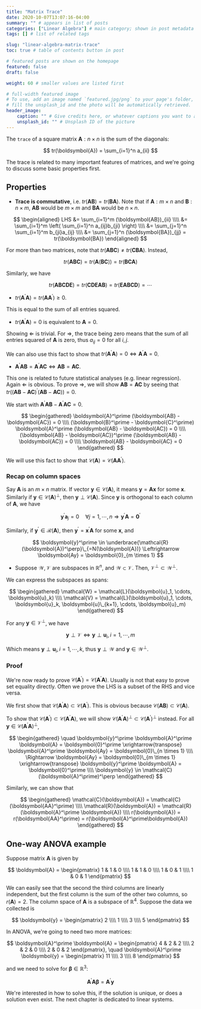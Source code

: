 ```yaml
---
title: "Matrix Trace"
date: 2020-10-07T13:07:16-04:00
summary: "" # appears in list of posts
categories: ["Linear Algebra"] # main category; shown in post metadata
tags: [] # list of related tags

slug: "linear-algebra-matrix-trace"
toc: true # table of contents button in post

# featured posts are shown on the homepage
featured: false
draft: false

weight: 60 # smaller values are listed first

# full-width featured image
# To use, add an image named `featured.jpg/png` to your page's folder, or
# fill the unsplash_id and the photo will be automatically retrieved.
header_image:
    caption: "" # Give credits here, or whatever captions you want to add (support markdown)
    unsplash_id: "" # Unsplash ID of the picture
---
```


The `trace` of a square matrix $\boldsymbol{A}: n \times n$ is the sum of the diagonals:

$$
tr(\boldsymbol{A}) = \sum_{i=1}^n a_{ii}
$$

The trace is related to many important features of matrices, and we're going to discuss some basic properties first.

## Properties

-   **Trace is commutative**, i.e. $tr(\boldsymbol{AB}) = tr(\boldsymbol{BA})$. Note that if $\boldsymbol{A}: m \times n$ and $\boldsymbol{B}: n \times m$, $\boldsymbol{AB}$ would be $m \times m$ and $\boldsymbol{BA}$ would be $n \times n$.

$$
\begin{aligned}
    LHS &= \sum_{i=1}^m (\boldsymbol{AB})_{ii} \\\\
    &= \sum_{i=1}^m \left( \sum_{i=1}^n a_{ij}b_{ji} \right) \\\\
    &= \sum_{j=1}^n \sum_{i=1}^m b_{ji}a_{ij} \\\\
    &= \sum_{j=1}^n (\boldsymbol{BA})_{jj} = tr(\boldsymbol{BA})
\end{aligned}
$$

For more than two matrices, note that $tr(\boldsymbol{ABC}) \neq tr(\boldsymbol{CBA})$. Instead,

$$
tr(\boldsymbol{ABC}) = tr(\boldsymbol{A}(\boldsymbol{BC})) = tr(\boldsymbol{BCA})
$$

Similarly, we have

$$
tr(\boldsymbol{ABCDE}) = tr(\boldsymbol{CDEAB}) = tr(\boldsymbol{EABCD}) = \cdots
$$

-   $tr(\boldsymbol{A}^\prime \boldsymbol{A}) = tr(\boldsymbol{AA}^\prime) \geq 0$.

This is equal to the sum of all entries squared.

-   $tr(\boldsymbol{A}^\prime\boldsymbol{A}) = 0$ is equivalent to $\boldsymbol{A} = 0$.

Showing $\Leftarrow$ is trivial. For $\Rightarrow$, the trace being zero means that the sum of all entries squared of $\boldsymbol{A}$ is zero, thus $a_{ij} = 0$ for all $i, j$.

We can also use this fact to show that $tr(\boldsymbol{A}^\prime \boldsymbol{A}) = 0 \Leftrightarrow \boldsymbol{A}^\prime\boldsymbol{A} = 0$.

-   $\boldsymbol{A}^\prime \boldsymbol{AB} = \boldsymbol{A}^\prime \boldsymbol{AC} \Leftrightarrow \boldsymbol{AB} = \boldsymbol{AC}$.

This one is related to future statistical analyses (e.g. linear regression). Again $\Leftarrow$ is obvious. To prove $\Rightarrow$, we will show $\boldsymbol{AB} = \boldsymbol{AC}$ by seeing that $tr((\boldsymbol{AB} - \boldsymbol{AC})^\prime (\boldsymbol{AB} - \boldsymbol{AC})) = 0$.

We start with $\boldsymbol{A}^\prime \boldsymbol{AB} - \boldsymbol{A}^\prime \boldsymbol{AC} = 0$.

$$
\begin{gathered}
    \boldsymbol{A}^\prime (\boldsymbol{AB} - \boldsymbol{AC}) = 0 \\\\
    (\boldsymbol{B}^\prime - \boldsymbol{C}^\prime) \boldsymbol{A}^\prime (\boldsymbol{AB} - \boldsymbol{AC}) = 0 \\\\
    (\boldsymbol{AB} - \boldsymbol{AC})^\prime (\boldsymbol{AB} - \boldsymbol{AC}) = 0 \\\\
    \boldsymbol{AB} - \boldsymbol{AC} = 0
\end{gathered}
$$

We will use this fact to show that $\mathcal{C}(\boldsymbol{A}) = \mathcal{C}(\boldsymbol{AA}^\prime)$.

### Recap on column spaces

Say $\boldsymbol{A}$ is an $m \times n$ matrix. If vector $\boldsymbol{y} \in \mathcal{C}(\boldsymbol{A})$, it means $\boldsymbol{y} = \boldsymbol{Ax}$ for some $\boldsymbol{x}$. Similarly if $\boldsymbol{y} \in \mathcal{C}(\boldsymbol{A})^\perp$, then $\boldsymbol{y} \perp \mathcal{C}(\boldsymbol{A})$. Since $\boldsymbol{y}$ is orthogonal to each column of $\boldsymbol{A}$, we have

$$
\boldsymbol{y}^\prime \boldsymbol{a}_j = 0 \quad \forall j = 1, \cdots, n \Rightarrow \boldsymbol{y}^\prime \boldsymbol{A} = \boldsymbol{0}^\prime
$$

Similarly, if $\boldsymbol{y}^\prime \in \mathcal{R}(\boldsymbol{A})$, then $\boldsymbol{y}^\prime = \boldsymbol{x}^\prime \boldsymbol{A}$ for some $\boldsymbol{x}$, and

$$
\boldsymbol{y}^\prime \in \underbrace{\mathcal{R}(\boldsymbol{A})^\perp}\_{=N(\boldsymbol{A})} \Leftrightarrow \boldsymbol{Ay} = \boldsymbol{0}_{m \times 1}
$$

-   Suppose $\mathcal{W}, \mathcal{V}$ are subspaces in $\mathbb{R}^n$, and $\mathcal{W} \subset \mathcal{V}$. Then, $\mathcal{V}^\perp \subset \mathcal{W}^\perp$.

We can express the subspaces as spans:

$$
\begin{gathered}
    \mathcal{W} = \mathcal{L}(\boldsymbol{u}_1, \cdots, \boldsymbol{u}_k) \\\\
    \mathcal{V} = \mathcal{L}(\boldsymbol{u}_1, \cdots, \boldsymbol{u}_k, \boldsymbol{u}\_{k+1}, \cdots, \boldsymbol{u}_m)
\end{gathered}
$$

For any $\boldsymbol{y} \in \mathcal{V}^\perp$, we have

$$
\boldsymbol{y} \perp \mathcal{V} \Leftrightarrow \boldsymbol{y} \perp \boldsymbol{u}_i, i = 1, \cdots, m
$$

Which means $\boldsymbol{y} \perp \boldsymbol{u}_i, i = 1, \cdots, k$, thus $\boldsymbol{y} \perp \mathcal{W}$ and $\boldsymbol{y} \in \mathcal{W}^\perp$.

### Proof

We're now ready to prove $\mathcal{C}(\boldsymbol{A}^\prime) = \mathcal{C}(\boldsymbol{A}^\prime \boldsymbol{A})$. Usually is not that easy to prove set equality directly. Often we prove the LHS is a subset of the RHS and vice versa.

We first show that $\mathcal{C}(\boldsymbol{A}^\prime \boldsymbol{A}) \subset \mathcal{C}(\boldsymbol{A}^\prime)$. This is obvious because $\mathcal{C}(\boldsymbol{AB}) \subset \mathcal{C}(\boldsymbol{A})$.

To show that $\mathcal{C}(\boldsymbol{A}^\prime) \subset \mathcal{C}(\boldsymbol{A}^\prime \boldsymbol{A})$, we will show $\mathcal{C}(\boldsymbol{A}^\prime \boldsymbol{A})^\perp \subset \mathcal{C}(\boldsymbol{A}^\prime)^\perp$ instead. For all $\boldsymbol{y} \in \mathcal{C}(\boldsymbol{A}^\prime \boldsymbol{A})^\perp$,

$$
\begin{gathered}
    \quad \boldsymbol{y}^\prime \boldsymbol{A}^\prime \boldsymbol{A} = \boldsymbol{0}^\prime
    \xrightarrow{transpose} \boldsymbol{A}^\prime \boldsymbol{Ay} = \boldsymbol{0}\_{n \times 1} \\\\
    \Rightarrow \boldsymbol{Ay} = \boldsymbol{0}\_{m \times 1} \xrightarrow{transpose} \boldsymbol{y}^\prime \boldsymbol{A} = \boldsymbol{0}^\prime \\\\
    \boldsymbol{y} \in \mathcal{C}(\boldsymbol{A}^\prime)^\perp
\end{gathered}
$$

Similarly, we can show that

$$
\begin{gathered}
    \mathcal{C}(\boldsymbol{A}) = \mathcal{C}(\boldsymbol{AA}^\prime) \\\\
    \mathcal{R}(\boldsymbol{A}) = \mathcal{R}(\boldsymbol{A}^\prime \boldsymbol{A}) \\\\
    r(\boldsymbol{A}) = r(\boldsymbol{AA}^\prime) = r(\boldsymbol{A}^\prime\boldsymbol{A})
\end{gathered}
$$

## One-way ANOVA example

Suppose matrix $\boldsymbol{A}$ is given by

$$
\boldsymbol{A} = \begin{pmatrix}
    1 & 1 & 0 \\\\
    1 & 1 & 0 \\\\
    1 & 0 & 1 \\\\
    1 & 0 & 1
\end{pmatrix}
$$

We can easily see that the second the third columns are linearly independent, but the first column is the sum of the other two columns, so $r(\boldsymbol{A}) = 2$. The column space of $\boldsymbol{A}$ is a subspace of $\mathbb{R}^4$. Suppose the data we collected is

$$
\boldsymbol{y} = \begin{pmatrix}
    2 \\\\ 1 \\\\ 3 \\\\ 5
\end{pmatrix}
$$

In ANOVA, we're going to need two more matrices:

$$
\boldsymbol{A}^\prime \boldsymbol{A} = \begin{pmatrix}
    4 & 2 & 2 \\\\
    2 & 2 & 0 \\\\
    2 & 0 & 2
\end{pmatrix}, \quad \boldsymbol{A}^\prime \boldsymbol{y} = \begin{pmatrix}
    11 \\\\ 3 \\\\ 8
\end{pmatrix}
$$

and we need to solve for $\boldsymbol{\beta} \in \mathbb{R}^3$:

$$
\boldsymbol{A}^\prime \boldsymbol{A\beta} = \boldsymbol{A}^\prime \boldsymbol{y}
$$

We're interested in how to solve this, if the solution is unique, or does a solution even exist. The next chapter is dedicated to linear systems.
